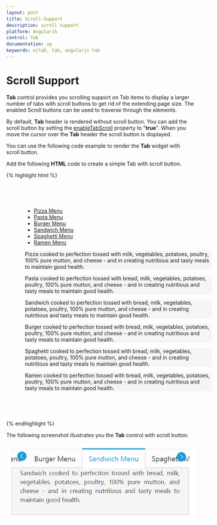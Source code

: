 ```yaml
---
layout: post
title: Scroll-Support
description: scroll support
platform: AngularJS
control: Tab
documentation: ug
keywords: ejtab, tab, angularjs tab 
---
```


# Scroll Support

**Tab** control provides you scrolling support on Tab items to display a larger number of tabs with scroll buttons to get rid of the extending page size. The enabled Scroll buttons can be used to traverse through the elements.

By default, **Tab** header is rendered without scroll button. You can add the scroll button by setting the [enableTabScroll](https://help.syncfusion.com/api/js/ejtab#members:enabletabscroll) property to "**true**". When you move the cursor over the **Tab** header the scroll button is displayed.   

You can use the following code example to render the **Tab** widget with scroll button.

Add the following **HTML** code to create a simple Tab with scroll button.

{% highlight html %}

<div style="width: 500px; padding: 50px;">
    <div id="dishtype" ej-tab e-enabletabscroll="true">
        <ul>
            <li><a href="#pizza">Pizza Menu</a></li>
            <li><a href="#pasta">Pasta Menu</a></li>
            <li><a href="#burger">Burger Menu</a></li>
            <li><a href="#sandwich">Sandwich Menu</a></li>
            <li><a href="#spaghetti">Spaghetti Menu</a></li>
            <li><a href="#ramen">Ramen Menu</a></li>
        </ul>
        <div id="pizza" style="background-color: #F5F5F5">
            <!--Food item description-->
            <p>
                Pizza cooked to perfection tossed with milk, vegetables, potatoes, poultry, 100% pure mutton, and cheese - and in creating nutritious and tasty meals to maintain good health.</p>
        </div>
        <div id="pasta" style="background-color: #F5F5F5">
            <!--dish description-->
            <p>
                Pasta cooked to perfection tossed with bread, milk, vegetables, potatoes, poultry, 100% pure mutton, and cheese - and in creating nutritious and tasty meals to maintain good health.</p>
        </div>
        <div id="sandwich" style="background-color: #F5F5F5">
            <!--dish description-->
            <p>
                Sandwich cooked to perfection tossed with bread, milk, vegetables, potatoes, poultry, 100% pure mutton, and cheese - and in creating nutritious and tasty meals to maintain good health.</p>
        </div>
        <div id="burger" style="background-color: #F5F5F5">
            <!--dish description-->
            <p>
                Burger cooked to perfection tossed with bread, milk, vegetables, potatoes, poultry, 100% pure mutton, and cheese - and in creating nutritious and tasty meals to maintain good health.</p>
        </div>
        <div id="spaghetti" style="background-color: #F5F5F5">
            <!--dish description-->
            <p>
                Spaghetti cooked to perfection tossed with bread, milk, vegetables, potatoes, poultry, 100% pure mutton, and cheese - and in creating nutritious and tasty meals to maintain good health.</p>
        </div>
        <div id="ramen" style="background-color: #F5F5F5">
            <!--dish description-->
            <p>
                Ramen cooked to perfection tossed with bread, milk, vegetables, potatoes, poultry, 100% pure mutton, and cheese - and in creating nutritious and tasty meals to maintain good health.</p>
        </div>
    </div>
</div>


{% endhighlight %}

The following screenshot illustrates you the **Tab** control with scroll button. 

![](Scroll-Support_images/Scroll-Support_img1.png)